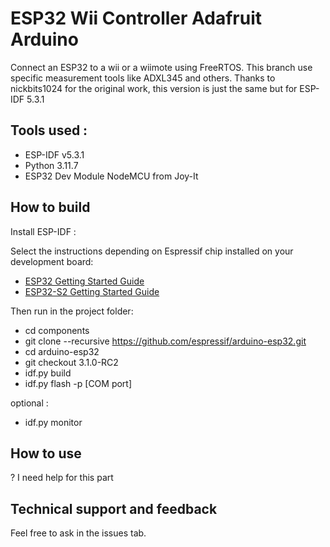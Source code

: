 # ESP32 Wii Controller Adafruit Arduino

Connect an ESP32 to a wii or a wiimote using FreeRTOS. This branch use specific measurement tools like ADXL345 and others.
Thanks to nickbits1024 for the original work, this version is just the same but for ESP-IDF 5.3.1

## Tools used :

- ESP-IDF v5.3.1
- Python 3.11.7
- ESP32 Dev Module NodeMCU from Joy-It

## How to build

Install ESP-IDF :

Select the instructions depending on Espressif chip installed on your development board:

- [ESP32 Getting Started Guide](https://docs.espressif.com/projects/esp-idf/en/stable/get-started/index.html)
- [ESP32-S2 Getting Started Guide](https://docs.espressif.com/projects/esp-idf/en/latest/esp32s2/get-started/index.html)

Then run in the project folder:
- cd components
- git clone --recursive https://github.com/espressif/arduino-esp32.git
- cd arduino-esp32
- git checkout 3.1.0-RC2
- idf.py build
- idf.py flash -p [COM port]

optional :
- idf.py monitor

## How to use

? I need help for this part

## Technical support and feedback

Feel free to ask in the issues tab. 
